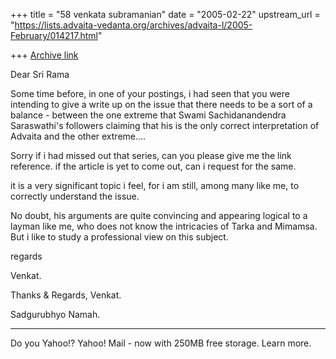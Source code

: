 +++
title = "58 venkata subramanian"
date = "2005-02-22"
upstream_url = "https://lists.advaita-vedanta.org/archives/advaita-l/2005-February/014217.html"

+++
[Archive link](https://lists.advaita-vedanta.org/archives/advaita-l/2005-February/014217.html)


Dear Sri Rama

Some time before, in one of your postings, i had seen that you were intending to give a write up on the issue that there needs to be a sort of a balance - between the one extreme that Swami Sachidanandendra Saraswathi's followers claiming that his is the only correct interpretation of Advaita and the other extreme....

Sorry if i had missed out that series, can you please give me the link reference.   if the article is yet to come out, can i request for the same.

it is a very significant topic i feel, for i am still, among many like me, to correctly understand the issue.

No doubt, his arguments are quite convincing and appearing logical to a layman like me, who does not know the intricacies of Tarka and Mimamsa.      But i like to study a professional view on this subject.

regards

Venkat.


Thanks & Regards,
Venkat.

Sadgurubhyo Namah.

---------------------------------
Do you Yahoo!?
 Yahoo! Mail - now with 250MB free storage. Learn more.

